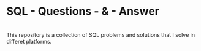 <h1> SQL - Questions - &amp - Answer </h1> <br>
This repository is a collection of SQL problems and solutions that I solve in differet platforms.
